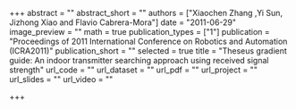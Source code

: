+++
abstract = ""
abstract_short = ""
authors = ["Xiaochen Zhang ,Yi Sun, Jizhong Xiao and Flavio Cabrera-Mora"]
date = "2011-06-29"
image_preview = ""
math = true
publication_types = ["1"]
publication = "Proceedings of 2011 International Conference on Robotics and Automation (ICRA2011)"
publication_short = ""
selected = true
title = "Theseus gradient guide: An indoor transmitter searching approach using received signal strength"
url_code = ""
url_dataset = ""
url_pdf = ""
url_project = ""
url_slides = ""
url_video = ""

+++

